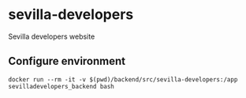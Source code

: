 # sevilla-developers
Sevilla developers website

## Configure environment
```
docker run --rm -it -v $(pwd)/backend/src/sevilla-developers:/app sevilladevelopers_backend bash
```